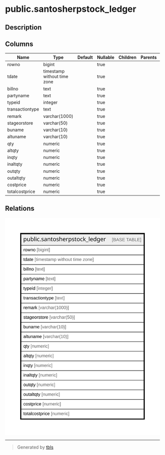 # public.santosherpstock_ledger

## Description

## Columns

| Name | Type | Default | Nullable | Children | Parents | Comment |
| ---- | ---- | ------- | -------- | -------- | ------- | ------- |
| rowno | bigint |  | true |  |  |  |
| tdate | timestamp without time zone |  | true |  |  |  |
| billno | text |  | true |  |  |  |
| partyname | text |  | true |  |  |  |
| typeid | integer |  | true |  |  |  |
| transactiontype | text |  | true |  |  |  |
| remark | varchar(1000) |  | true |  |  |  |
| stageorstore | varchar(50) |  | true |  |  |  |
| buname | varchar(10) |  | true |  |  |  |
| altuname | varchar(10) |  | true |  |  |  |
| qty | numeric |  | true |  |  |  |
| altqty | numeric |  | true |  |  |  |
| inqty | numeric |  | true |  |  |  |
| inaltqty | numeric |  | true |  |  |  |
| outqty | numeric |  | true |  |  |  |
| outaltqty | numeric |  | true |  |  |  |
| costprice | numeric |  | true |  |  |  |
| totalcostprice | numeric |  | true |  |  |  |

## Relations

![er](public.santosherpstock_ledger.svg)

---

> Generated by [tbls](https://github.com/k1LoW/tbls)
